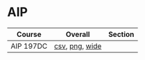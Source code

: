 # AIP

| Course | Overall | Section |
| ------ | ------- | ------- |
| AIP 197DC | [csv](https://github.com/UCSD-Historical-Enrollment-Data/2025Fall/blob/main/overall/AIP%20197DC.csv), [png](https://raw.githubusercontent.com/UCSD-Historical-Enrollment-Data/2025Fall/main/plot_overall/AIP%20197DC.png), [wide](https://raw.githubusercontent.com/UCSD-Historical-Enrollment-Data/2025Fall/main/plot_overall_wide/AIP%20197DC.png) |  |

